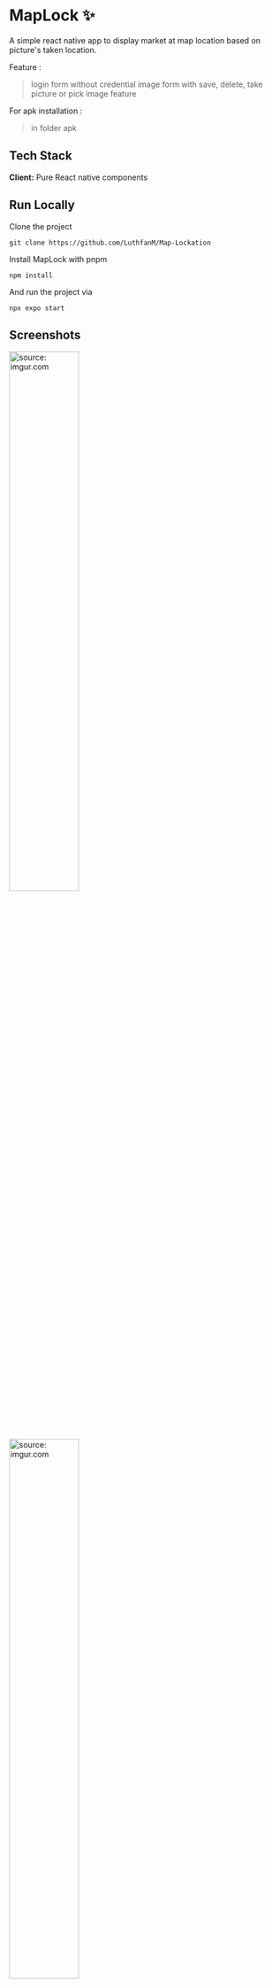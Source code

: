 
# MapLock ✨ 

A simple react native app to display market at map location based on picture's taken location.

Feature : 

> login form without credential
> image form with save, delete, take picture or pick image feature

For apk installation :

> in folder apk

## Tech Stack

**Client:** Pure React native components


## Run Locally

Clone the project

`
  git clone https://github.com/LuthfanM/Map-Lockation
`

Install MapLock with pnpm

`
  npm install
`

And run the project via

`
  npx expo start
`

## Screenshots

<a href="https://imgur.com/Rpqa81N"><img src="https://imgur.com/Rpqa81N" title="source: imgur.com" width="50%" height="50%" /></a>

<a href="https://imgur.com/qRrIFh5"><img src="https://imgur.com/qRrIFh5" title="source: imgur.com" width="50%" height="50%" /></a>

<a href="https://imgur.com/d3C2EGn"><img src="https://imgur.com/d3C2EGn" title="source: imgur.com" width="50%" height="50%" /></a>

## License

[MIT](https://choosealicense.com/licenses/mit/)

